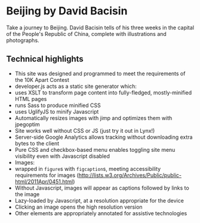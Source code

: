 # Beijing by David Bacisin

Take a journey to Beijing. David Bacisin tells of his three weeks in the
capital of the People's Republic of China, complete with illustrations
and photographs.

## Technical highlights
* This site was designed and programmed to meet the requirements of the 10K Apart Contest
* developer.js acts as a static site generator which:
 * uses XSLT to transform page content into fully-fledged, mostly-minified HTML pages
 * runs Sass to produce minified CSS
 * uses UglifyJS to minify Javascript
 * Automatically resizes images with jimp and optimizes them with jpegoptim
* Site works well without CSS or JS (just try it out in Lynx!)
* Server-side Google Analytics allows tracking without downloading extra bytes to the client
* Pure CSS and checkbox-based menu enables toggling site menu visibility even with Javascript disabled
* Images:
 * wrapped in `figure`s with `figcaption`s, meeting accessibility requirements for images (http://lists.w3.org/Archives/Public/public-html/2011Apr/0451.html)
 * Without Javascript, images will appear as captions followed by links to the image
 * Lazy-loaded by Javascript, at a resolution appropriate for the device
 * Clicking an image opens the high resolution version
* Other elements are appropriately annotated for assistive technologies
